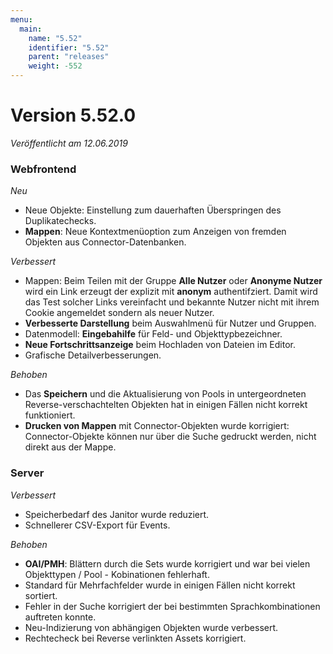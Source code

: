 ```yaml
---
menu:
  main:
    name: "5.52"
    identifier: "5.52"
    parent: "releases"
    weight: -552
---
```


# Version 5.52.0

*Veröffentlicht am 12.06.2019*

### Webfrontend

*Neu*

* Neue Objekte: Einstellung zum dauerhaften Überspringen des Duplikatechecks.
* **Mappen**: Neue Kontextmenüoption zum Anzeigen von fremden Objekten aus Connector-Datenbanken.

*Verbessert*

* Mappen: Beim Teilen mit der Gruppe **Alle Nutzer** oder **Anonyme Nutzer** wird ein Link erzeugt der explizit mit **anonym** authentifziert. Damit wird das Test solcher Links vereinfacht und bekannte Nutzer nicht mit ihrem Cookie angemeldet sondern als neuer Nutzer.
* **Verbesserte Darstellung** beim Auswahlmenü für Nutzer und Gruppen.
* Datenmodell: **Eingebahilfe** für Feld- und Objekttypbezeichner.
* **Neue Fortschrittsanzeige** beim Hochladen von Dateien im Editor.
* Grafische Detailverbesserungen.

*Behoben*

* Das **Speichern** und die Aktualisierung von Pools in untergeordneten Reverse-verschachtelten Objekten hat in einigen Fällen nicht korrekt funktioniert.
* **Drucken von Mappen** mit Connector-Objekten wurde korrigiert: Connector-Objekte können nur über die Suche gedruckt werden, nicht direkt aus der Mappe.

### Server

*Verbessert*

* Speicherbedarf des Janitor wurde reduziert.
* Schnellerer CSV-Export für Events.

*Behoben*

* **OAI/PMH**: Blättern durch die Sets wurde korrigiert und war bei vielen Objekttypen / Pool - Kobinationen fehlerhaft.
* Standard für Mehrfachfelder wurde in einigen Fällen nicht korrekt sortiert.
* Fehler in der Suche korrigiert der bei bestimmten Sprachkombinationen auftreten konnte.
* Neu-Indizierung von abhängigen Objekten wurde verbessert.
* Rechtecheck bei Reverse verlinkten Assets korrigiert.
